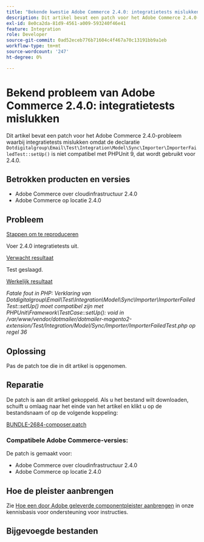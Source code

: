 ```yaml
---
title: "Bekende kwestie Adobe Commerce 2.4.0: integratietests mislukken"
description: Dit artikel bevat een patch voor het Adobe Commerce 2.4.0-probleem waarbij integratietests mislukken omdat de verklaring van "Dotdigitalgroup\Email\Test\Integration\Model\Sync\Importer\ImporterFailedTest::setUp()" niet compatibel is met PHPUnit 9, dat wordt gebruikt voor 2.4.0.
exl-id: 8e0ca2da-81d9-4561-a009-593240f46e41
feature: Integration
role: Developer
source-git-commit: 0ad52eceb776b71604c4f467a70c13191bb9a1eb
workflow-type: tm+mt
source-wordcount: '247'
ht-degree: 0%

---
```


# Bekend probleem van Adobe Commerce 2.4.0: integratietests mislukken

Dit artikel bevat een patch voor het Adobe Commerce 2.4.0-probleem waarbij integratietests mislukken omdat de declaratie `Dotdigitalgroup\Email\Test\Integration\Model\Sync\Importer\ImporterFailedTest::setUp()` is niet compatibel met PHPUnit 9, dat wordt gebruikt voor 2.4.0.

## Betrokken producten en versies

* Adobe Commerce over cloudinfrastructuur 2.4.0
* Adobe Commerce op locatie 2.4.0

## Probleem

<u>Stappen om te reproduceren</u>

Voer 2.4.0 integratietests uit.

<u>Verwacht resultaat</u>

Test geslaagd.

<u>Werkelijk resultaat</u>

*Fatale fout in PHP: Verklaring van Dotdigitalgroup\\Email\\Test\\Integration\\Model\\Sync\\Importer\\ImporterFailedTest::setUp() moet compatibel zijn met PHPUnit\\Framework\\TestCase::setUp(): void in /var/www/vendor/dotmailer/dotmailer-magento2-extension/Test/Integration/Model/Sync/Importer/ImporterFailedTest.php op regel 36*

## Oplossing

Pas de patch toe die in dit artikel is opgenomen.

## Reparatie

De patch is aan dit artikel gekoppeld. Als u het bestand wilt downloaden, schuift u omlaag naar het einde van het artikel en klikt u op de bestandsnaam of op de volgende koppeling:

[BUNDLE-2684-composer.patch](assets/BUNDLE-2684-composer.patch.zip)

### Compatibele Adobe Commerce-versies:

De patch is gemaakt voor:

* Adobe Commerce over cloudinfrastructuur 2.4.0
* Adobe Commerce op locatie 2.4.0

## Hoe de pleister aanbrengen

Zie [Hoe een door Adobe geleverde componentpleister aanbrengen](/help/how-to/general/how-to-apply-a-composer-patch-provided-by-magento.md) in onze kennisbasis voor ondersteuning voor instructies.

## Bijgevoegde bestanden
